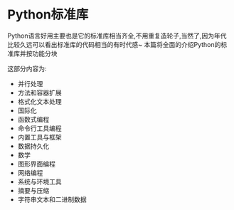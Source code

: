 # Python标准库

Python语言好用主要也是它的标准库相当齐全,不用重复造轮子,当然了,因为年代比较久远可以看出标准库的代码相当的有时代感~
本篇将全面的介绍Python的标准库并按功能分块

这部分内容为:

+ 并行处理
+ 方法和容器扩展
+ 格式化文本处理
+ 国际化
+ 函数式编程
+ 命令行工具编程
+ 内置工具与框架
+ 数据持久化
+ 数学
+ 图形界面编程
+ 网络编程
+ 系统与环境工具
+ 摘要与压缩
+ 字符串文本和二进制数据
